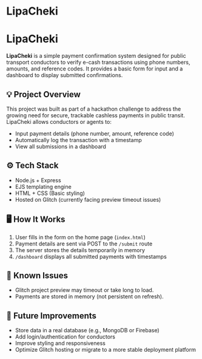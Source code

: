 # LipaCheki
# LipaCheki

**LipaCheki** is a simple payment confirmation system designed for public transport conductors to verify e-cash transactions using phone numbers, amounts, and reference codes. It provides a basic form for input and a dashboard to display submitted confirmations.

## 💡 Project Overview

This project was built as part of a hackathon challenge to address the growing need for secure, trackable cashless payments in public transit. LipaCheki allows conductors or agents to:

- Input payment details (phone number, amount, reference code)
- Automatically log the transaction with a timestamp
- View all submissions in a dashboard

## ⚙️ Tech Stack

- Node.js + Express
- EJS templating engine
- HTML + CSS (Basic styling)
- Hosted on Glitch (currently facing preview timeout issues)

## 🖥️ How It Works

1. User fills in the form on the home page (`index.html`)
2. Payment details are sent via POST to the `/submit` route
3. The server stores the details temporarily in memory
4. `/dashboard` displays all submitted payments with timestamps
## 🚧 Known Issues

- Glitch project preview may timeout or take long to load.
- Payments are stored in memory (not persistent on refresh).

## 📌 Future Improvements

- Store data in a real database (e.g., MongoDB or Firebase)
- Add login/authentication for conductors
- Improve styling and responsiveness
- Optimize Glitch hosting or migrate to a more stable deployment platform


